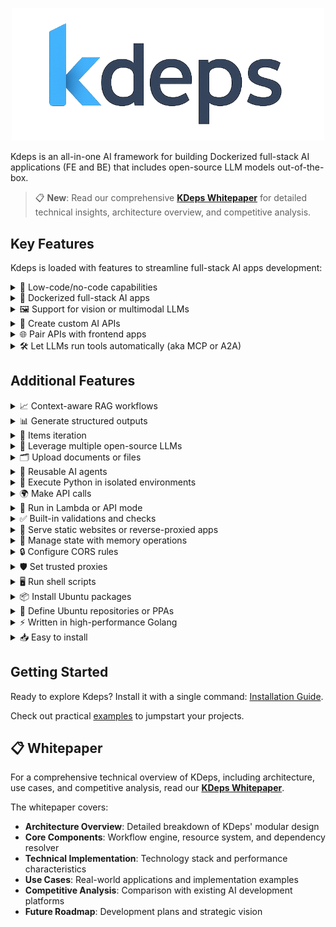 <p align="center">
  <img src="./public/logo.png" width="500" />
</p>

Kdeps is an all-in-one AI framework for building Dockerized full-stack AI applications (FE and BE) that includes
open-source LLM models out-of-the-box.

> 📋 **New**: Read our comprehensive [**KDeps Whitepaper**](../../KDeps_Whitepaper.md) for detailed technical insights, architecture overview, and competitive analysis.

## Key Features

Kdeps is loaded with features to streamline full-stack AI apps development:

<details>
  <summary>🧩 Low-code/no-code capabilities</summary>
  Build <a href="https://kdeps.com/getting-started/configuration/workflow.html">operational full-stack AI apps</a>, enabling accessible development for non-technical users.

```pkl
// workflow.pkl
Name = "ticketResolutionAgent"
Description = "Automates customer support ticket resolution with LLM responses."
Version = "1.0.0"
TargetActionID = "responseResource"
Settings {
  APIServerMode = true
  APIServer {
    HostIP = "127.0.0.1"
    PortNum = 3000
    Routes {
      new { Path = "/api/v1/ticket"; Methods { "POST" } }
    }
    CORS { EnableCORS = true; AllowOrigins { "http://localhost:8080" } }
  }
  AgentSettings {
    Timezone = "Etc/UTC"
    Models { "llama3.2:1b" }
    OllamaImageTag = "0.6.8"
  }
}
```

```pkl
// resources/fetch_data.pkl
ActionID = "httpFetchResource"
Name = "CRM Fetch"
Description = "Fetches ticket data via CRM API."
run {
  RestrictToHTTPMethods { "POST" }
  RestrictToRoutes { "/api/v1/ticket" }
  PreflightCheck {
    Validations { "@(request.data().ticket_id)" != "" }
  }
  HTTPClient {
    Method = "GET"
    Url = "https://crm.example.com/api/ticket/@(request.data().ticket_id)"
    Headers { ["Authorization"] = "Bearer @(session.getRecord('crm_token'))" }
    TimeoutDuration = 30.s
  }
}
```

```pkl
// resources/llm.pkl
ActionID = "llmResource"
Name = "LLM Ticket Response"
Description = "Generates responses for customer tickets."
Requires { "httpFetchResource" }
run {
  RestrictToHTTPMethods { "POST" }
  RestrictToRoutes { "/api/v1/ticket" }
  Chat {
    Model = "llama3.2:1b"
    Role = "assistant"
    Prompt = "Provide a professional response to the customer query: @(request.data().query)"
    Scenario {
      new { Role = "system"; Prompt = "You are a customer support assistant. Be polite and concise." }
      new { Role = "system"; Prompt = "Ticket data: @(client.responseBody("httpFetchResource"))" }
    }
    JSONResponse = true
    JSONResponseKeys { "response_text" }
    TimeoutDuration = 60.s
  }
}
```

```pkl
// resources/response.pkl
ActionID = "responseResource"
Name = "API Response"
Description = "Returns ticket resolution response."
Requires { "llmResource" }
run {
  RestrictToHTTPMethods { "POST" }
  RestrictToRoutes { "/api/v1/ticket" }
  APIResponse {
    Success = true
    Response {
      Data { "@(llm.response('llmResource'))" }
    }
    Meta { Headers { ["Content-Type"] = "application/json" } }
  }
}
```
</details>

<details>
  <summary>🐳 Dockerized full-stack AI apps</summary>
  Build applications with <a href="https://kdeps.com/getting-started/introduction/quickstart.html#quickstart">batteries included</a> for seamless development and deployment, as detailed in the <a href="https://kdeps.com/getting-started/configuration/workflow.html#ai-agent-settings">AI agent settings</a>.

```pkl
# Creating a Docker image of the kdeps AI agent is easy!
# First, package the AI agent project.
$ kdeps package tickets-ai/
INFO kdeps package created package-file=tickets-ai-1.0.0.kdeps
# Then build a docker image and run.
$ kdeps run tickets-ai-1.0.0.kdeps
# It also creates a Docker compose configuration file.
```

```pkl
# docker-compose.yml
version: '3.8'
services:
  kdeps-tickets-ai-cpu:
    image: kdeps-tickets-ai:1.0.0
    ports:
      - "127.0.0.1:3000"
    restart: on-failure
    volumes:
      - ollama:/root/.ollama
      - kdeps:/.kdeps
volumes:
  ollama:
    external:
      name: ollama
  kdeps:
    external:
      name: kdeps
```
</details>

<details>
  <summary>🖼️ Support for vision or multimodal LLMs</summary>
  Process text, images, and other data types in a single workflow with <a href="https://kdeps.com/getting-started/resources/multimodal.html">vision or multimodal LLMs</a>.

```pkl
// workflow.pkl
Name = "visualTicketAnalyzer"
Description = "Analyzes images in support tickets for defects using a vision model."
Version = "1.0.0"
TargetActionID = "responseResource"
Settings {
  APIServerMode = true
  APIServer {
    HostIP = "127.0.0.1"
    PortNum = 3000
    Routes {
      new { Path = "/api/v1/visual-ticket"; Methods { "POST" } }
    }
    CORS { EnableCORS = true; AllowOrigins { "http://localhost:8080" } }
  }
  AgentSettings {
    Timezone = "Etc/UTC"
    Models { "llama3.2-vision" }
    OllamaImageTag = "0.6.8"
  }
}
```

```pkl
// resources/fetch_data.pkl
ActionID = "httpFetchResource"
Name = "CRM Fetch"
Description = "Fetches ticket data via CRM API."
run {
  RestrictToHTTPMethods { "POST" }
  RestrictToRoutes { "/api/v1/ticket" }
  PreflightCheck {
    Validations { "@(request.data().ticket_id)" != "" }
  }
  HTTPClient {
    Method = "GET"
    Url = "https://crm.example.com/api/ticket/@(request.data().ticket_id)"
    Headers { ["Authorization"] = "Bearer @(session.getRecord('crm_token'))" }
    TimeoutDuration = 30.s
  }
}
```

```pkl
// resources/llm.pkl
ActionID = "llmResource"
Name = "Visual Defect Analyzer"
Description = "Analyzes ticket images for defects."
Requires { "httpFetchResource" }
run {
  RestrictToHTTPMethods { "POST" }
  RestrictToRoutes { "/api/v1/visual-ticket" }
  PreflightCheck {
    Validations { "@(request.filecount())" > 0 }
  }
  Chat {
    Model = "llama3.2-vision"
    Role = "assistant"
    Prompt = "Analyze the image for product defects and describe any issues found."
    Files { "@(request.files()[0])" }
    Scenario {
      new { Role = "system"; Prompt = "You are a support assistant specializing in visual defect detection." }
      new { Role = "system"; Prompt = "Ticket data: @(client.responseBody("httpFetchResource"))" }
    }
    JSONResponse = true
    JSONResponseKeys { "defect_description"; "severity" }
    TimeoutDuration = 60.s
  }
}
```

```pkl
// resources/response.pkl
ActionID = "responseResource"
Name = "API Response"
Description = "Returns defect analysis result."
Requires { "llmResource" }
run {
  RestrictToHTTPMethods { "POST" }
  RestrictToRoutes { "/api/v1/visual-ticket" }
  APIResponse {
    Success = true
    Response {
      Data { "@(llm.response('llmResource'))" }
    }
    Meta { Headers { ["Content-Type"] = "application/json" } }
  }
}
```
</details>

<details>
  <summary>🔌 Create custom AI APIs</summary>
  Serve <a href="https://kdeps.com/getting-started/configuration/workflow.html#llm-models">open-source LLMs</a> through custom <a href="https://kdeps.com/getting-started/configuration/workflow.html#api-server-settings">AI APIs</a> for robust AI-driven applications.
</details>

<details>
  <summary>🌐 Pair APIs with frontend apps</summary>
  Integrate with frontend apps like Streamlit, NodeJS, and more for interactive AI-driven user interfaces, as outlined in <a href="https://kdeps.com/getting-started/configuration/workflow.html#web-server-settings">web server settings</a>.

```pkl
// workflow.pkl
Name = "frontendAIApp"
Description = "Pairs an AI API with a Streamlit frontend for text summarization."
Version = "1.0.0"
TargetActionID = "responseResource"
Settings {
  APIServerMode = true
  WebServerMode = true
  APIServer {
    HostIP = "127.0.0.1"
    PortNum = 3000
    Routes {
      new { Path = "/api/v1/summarize"; Methods { "POST" } }
    }
  }
  WebServer {
    HostIP = "127.0.0.1"
    PortNum = 8501
    Routes {
      new {
        Path = "/app"
        PublicPath = "/fe/1.0.0/web/"
        ServerType = "app"
        AppPort = 8501
        Command = "streamlit run app.py"
      }
    }
  }
  AgentSettings {
    Timezone = "Etc/UTC"
    PythonPackages { "streamlit" }
    Models { "llama3.2:1b" }
    OllamaImageTag = "0.6.8"
  }
}
```

```pkl
// data/fe/web/app.py (Streamlit frontend)
import streamlit as st
import requests

st.title("Text Summarizer")
text = st.text_area("Enter text to summarize")
if st.button("Summarize"):
  response = requests.post("http://localhost:3000/api/v1/summarize", json={"text": text})
  if response.ok:
    st.write(response.json()['response']['data']['summary'])
  else:
    st.error("Error summarizing text")
```

```pkl
// resources/llm.pkl
ActionID = "llmResource"
Name = "Text Summarizer"
Description = "Summarizes input text using an LLM."
run {
  RestrictToHTTPMethods { "POST" }
  RestrictToRoutes { "/api/v1/summarize" }
  Chat {
    Model = "llama3.2:1b"
    Role = "assistant"
    Prompt = "Summarize this text in 50 words or less: @(request.data().text)"
    JSONResponse = true
    JSONResponseKeys { "summary" }
    TimeoutDuration = 60.s
  }
}
```
</details>

<details>
  <summary>🛠️ Let LLMs run tools automatically (aka MCP or A2A)</summary>
  Enhance functionality through scripts and sequential tool pipelines with <a href="https://kdeps.com/getting-started/resources/llm.html#tools-configuration">external tools and chained tool workflows</a>.

```pkl
// workflow.pkl
Name = "toolChainingAgent"
Description = "Uses LLM to query a database and generate a report via tools."
Version = "1.0.0"
TargetActionID = "responseResource"
Settings {
  APIServerMode = true
  APIServer {
    HostIP = "127.0.0.1"
    PortNum = 3000
    Routes {
      new { Path = "/api/v1/report"; Methods { "POST" } }
    }
  }
  AgentSettings {
    Timezone = "Etc/UTC"
    Models { "llama3.2:1b" }
    OllamaImageTag = "0.6.8"
  }
}
```

```pkl
// resources/llm.pkl
ActionID = "llmResource"
Name = "Report Generator"
Description = "Generates a report using a database query tool."
run {
  RestrictToHTTPMethods { "POST" }
  RestrictToRoutes { "/api/v1/report" }
  Chat {
    Model = "llama3.2:1b"
    Role = "assistant"
    Prompt = "Generate a sales report based on database query results. Date range: @(request.params("date_range"))"
    Tools {
      new {
        Name = "query_sales_db"
        Script = "@(data.filepath('tools/1.0.0', 'query_sales.py'))"
        Description = "Queries the sales database for recent transactions"
        Parameters {
          ["date_range"] { Required = true; Type = "string"; Description = "Date range for query (e.g., '2025-01-01:2025-05-01')" }
        }
      }
    }
    JSONResponse = true
    JSONResponseKeys { "report" }
    TimeoutDuration = 60.s
  }
}
```

```pkl
// data/tools/query_sales.py
import sqlite3
import sys

def query_sales(date_range):
  start, end = date_range.split(':')
  conn = sqlite3.connect('sales.db')
  cursor = conn.execute("SELECT * FROM transactions WHERE date BETWEEN ? AND ?", (start, end))
  results = cursor.fetchall()
  conn.close()
  return results

print(query_sales(sys.argv[1]))
```
</details>

## Additional Features

<details>
  <summary>📈 Context-aware RAG workflows</summary>
  Enable accurate, knowledge-intensive tasks with <a href="https://kdeps.com/getting-started/resources/kartographer.html">RAG workflows</a>.
</details>

<details>
  <summary>📊 Generate structured outputs</summary>
  Create consistent, machine-readable responses from LLMs, as described in the <a href="https://kdeps.com/getting-started/resources/llm.html#chat-block">chat block documentation</a>.

```pkl
// workflow.pkl
Name = "structuredOutputAgent"
Description = "Generates structured JSON responses from LLM."
Version = "1.0.0"
TargetActionID = "responseResource"
Settings {
  APIServerMode = true
  APIServer {
    HostIP = "127.0.0.1"
    PortNum = 3000
    Routes {
      new { Path = "/api/v1/structured"; Methods { "POST" } }
    }
  }
  AgentSettings {
    Timezone = "Etc/UTC"
    Models { "llama3.2:1b" }
    OllamaImageTag = "0.6.8"
  }
}
```

```pkl
// resources/llm.pkl
ActionID = "llmResource"
Name = "Structured Response Generator"
Description = "Generates structured JSON output."
run {
  RestrictToHTTPMethods { "POST" }
  RestrictToRoutes { "/api/v1/structured" }
  Chat {
    Model = "llama3.2:1b"
    Role = "assistant"
    Prompt = "Analyze this text and return a structured response: @(request.data().text)"
    JSONResponse = true
    JSONResponseKeys { "summary"; "keywords" }
    TimeoutDuration = 60.s
  }
}
```
</details>

<details>
  <summary>🔄 Items iteration</summary>
  Iterate over multiple items in a resource to process them sequentially, using <a href="https://kdeps.com/getting-started/resources/items.html">items iteration</a> with `item.current()`, `item.prev()`, and `item.next()`.

```pkl
// workflow.pkl
Name = "mtvScenarioGenerator"
Description = "Generates MTV video scenarios based on song lyrics."
Version = "1.0.0"
TargetActionID = "responseResource"
Settings {
  APIServerMode = true
  APIServer {
    HostIP = "127.0.0.1"
    PortNum = 3000
    Routes {
      new { Path = "/api/v1/mtv-scenarios"; Methods { "GET" } }
    }
    CORS { EnableCORS = true; AllowOrigins { "http://localhost:8080" } }
  }
  AgentSettings {
    Timezone = "Etc/UTC"
    Models { "llama3.2:1b" }
    OllamaImageTag = "0.6.8"
  }
}
```

```pkl
// resources/llm.pkl
ActionID = "llmResource"
Name = "MTV Scenario Generator"
Description = "Generates MTV video scenarios for song lyrics."
Items {
  "A long, long time ago"
  "I can still remember"
  "How that music used to make me smile"
  "And I knew if I had my chance"
}
run {
  RestrictToHTTPMethods { "GET" }
  RestrictToRoutes { "/api/v1/mtv-scenarios" }
  SkipCondition {
    "@(item.current())" == "And I knew if I had my chance" // Skip this lyric
  }
  Chat {
    Model = "llama3.2:1b"
    Role = "assistant"
    Prompt = """
    Based on the lyric @(item.current()) from the song "American Pie," generate a suitable scenario for an MTV music video. The scenario should include a vivid setting, key visual elements, and a mood that matches the lyric's tone.
    """
    Scenario {
      new { Role = "system"; Prompt = "You are a creative director specializing in music video production." }
    }
    JSONResponse = true
    JSONResponseKeys { "setting"; "visual_elements"; "mood" }
    TimeoutDuration = 60.s
  }
}
```

```pkl
// resources/response.pkl
ActionID = "responseResource"
Name = "API Response"
Description = "Returns MTV video scenarios."
Requires { "llmResource" }
run {
  RestrictToHTTPMethods { "GET" }
  RestrictToRoutes { "/api/v1/mtv-scenarios" }
  APIResponse {
    Success = true
    Response {
      Data { "@(llm.response('llmResource'))" }
    }
    Meta { Headers { ["Content-Type"] = "application/json" } }
  }
}
```
</details>

<details>
  <summary>🤖 Leverage multiple open-source LLMs</summary>
  Use LLMs from <a href="https://kdeps.com/getting-started/configuration/workflow.html#llm-models">Ollama</a> and <a href="https://github.com/kdeps/examples/tree/main/huggingface_imagegen_api">Huggingface</a> for diverse AI capabilities.

```pkl
// workflow.pkl
Models {
  "tinydolphin"
  "llama3.3"
  "llama3.2-vision"
  "llama3.2:1b"
  "mistral"
  "gemma"
  "mistral"
}
```
</details>

<details>
  <summary>🗂️ Upload documents or files</summary>
  Process documents for LLM analysis, ideal for document analysis tasks, as shown in the <a href="https://kdeps.com/getting-started/tutorials/files.html">file upload tutorial</a>.

```pkl
// workflow.pkl
Name = "docAnalysisAgent"
Description = "Analyzes uploaded documents with LLM."
Version = "1.0.0"
TargetActionID = "responseResource"
Settings {
  APIServerMode = true
  APIServer {
    HostIP = "127.0.0.1"
    PortNum = 3000
    Routes {
      new { Path = "/api/v1/doc-analyze"; Methods { "POST" } }
    }
  }
  AgentSettings {
    Timezone = "Etc/UTC"
    Models { "llama3.2-vision" }
    OllamaImageTag = "0.6.8"
  }
}
```

```pkl
// resources/llm.pkl
ActionID = "llmResource"
Name = "Document Analyzer"
Description = "Extracts text from uploaded documents."
run {
  RestrictToHTTPMethods { "POST" }
  RestrictToRoutes { "/api/v1/doc-analyze" }
  PreflightCheck {
    Validations { "@(request.filecount())" > 0 }
  }
  Chat {
    Model = "llama3.2-vision"
    Role = "assistant"
    Prompt = "Extract key information from this document."
    Files { "@(request.files()[0])" }
    JSONResponse = true
    JSONResponseKeys { "key_info" }
    TimeoutDuration = 60.s
  }
}
```
</details>

<details>
  <summary>🔄 Reusable AI agents</summary>
  Create flexible workflows with <a href="https://kdeps.com/getting-started/resources/remix.html">reusable AI agents</a>.

```pkl
// workflow.pkl
Name = "docAnalysisAgent"
Description = "Analyzes uploaded documents with LLM."
Version = "1.0.0"
TargetActionID = "responseResource"
Workflows { "@ticketResolutionAgent" }
Settings {
  APIServerMode = true
  APIServer {
    HostIP = "127.0.0.1"
    PortNum = 3000
    Routes {
      new { Path = "/api/v1/doc-analyze"; Methods { "POST" } }
    }
  }
  AgentSettings {
    Timezone = "Etc/UTC"
    Models { "llama3.2-vision" }
    OllamaImageTag = "0.6.8"
  }
}
```

```pkl
// resources/response.pkl
ActionID = "responseResource"
Name = "API Response"
Description = "Returns defect analysis result."
Requires {
  "llmResource"
  "@ticketResolutionAgent/llmResource:1.0.0"
}
run {
  RestrictToHTTPMethods { "POST" }
  RestrictToRoutes { "/api/v1/doc-analyze" }
  APIResponse {
    Success = true
    Response {
      Data {
        "@(llm.response("llmResource"))"
        "@(llm.response('@ticketResolutionAgent/llmResource:1.0.0'))"
      }
    }
    Meta { Headers { ["Content-Type"] = "application/json" } }
  }
}
```
</details>

<details>
  <summary>🐍 Execute Python in isolated environments</summary>
  Run Python code securely using <a href="https://kdeps.com/getting-started/resources/python.html">Anaconda</a> in isolated environments.

```pkl
// resources/python.pkl
ActionID = "pythonResource"
Name = "Data Formatter"
Description = "Formats extracted data for storage."
run {
  RestrictToHTTPMethods { "POST" }
  RestrictToRoutes { "/api/v1/scan-document" }
  Python {
    Script = """
import pandas as pd

def format_data(data):
  df = pd.DataFrame([data])
  return df.to_json()

print(format_data(@(llm.response('llmResource'))))
"""
    TimeoutDuration = 60.s
  }
}
```
</details>

<details>
  <summary>🌍 Make API calls</summary>
  Perform API calls directly from configuration, as detailed in the <a href="https://kdeps.com/getting-started/resources/client.html">client documentation</a>.

```pkl
// resources/http_client.pkl
ActionID = "httpResource"
Name = "DMS Submission"
Description = "Submits extracted data to document management system."
run {
  RestrictToHTTPMethods { "POST" }
  RestrictToRoutes { "/api/v1/scan-document" }
  HTTPClient {
    Method = "POST"
    Url = "https://dms.example.com/api/documents"
    Data { "@(python.stdout('pythonResource'))" }
    Headers { ["Authorization"] = "Bearer @(session.getRecord('dms_token'))" }
    TimeoutDuration = 30.s
  }
}
```
</details>

<details>
  <summary>🚀 Run in Lambda or API mode</summary>
  Operate in <a href="https://kdeps.com/getting-started/configuration/workflow.html#lambda-mode">Lambda mode</a> or <a href="https://kdeps.com/getting-started/configuration/workflow.html#api-server-settings">API mode</a> for flexible deployment.
</details>

<details>
  <summary>✅ Built-in validations and checks</summary>
  Utilize <a href="https://kdeps.com/getting-started/resources/api-request-validations.html#api-request-validations">API request validations</a>, <a href="https://kdeps.com/getting-started/resources/validations.html">custom validation checks</a>, and <a href="https://kdeps.com/getting-started/resources/skip.html">skip conditions</a> for robust workflows.

```pkl
RestrictToHTTPMethods { "POST" }
RestrictToRoutes { "/api/v1/scan-document" }
PreflightCheck {
  Validations { "@(request.filetype('document'))" == "image/jpeg" }
}
SkipCondition { "@(request.data().query.length)" < 5 }
```
</details>

<details>
  <summary>📁 Serve static websites or reverse-proxied apps</summary>
  Host <a href="https://kdeps.com/getting-started/configuration/workflow.html#static-file-serving">static websites</a> or <a href="https://kdeps.com/getting-started/configuration/workflow.html#reverse-proxying">reverse-proxied apps</a> directly.

```pkl
// workflow.pkl
Name = "frontendAIApp"
Description = "Pairs an AI API with a Streamlit frontend for text summarization."
Version = "1.0.0"
TargetActionID = "responseResource"
Settings {
  APIServerMode = true
  WebServerMode = true
  APIServer {
    HostIP = "127.0.0.1"
    PortNum = 3000
    Routes {
      new { Path = "/api/v1/summarize"; Methods { "POST" } }
    }
  }
  WebServer {
    HostIP = "127.0.0.1"
    PortNum = 8501
    Routes {
      new {
        Path = "/app"
        ServerType = "app"
        AppPort = 8501
        Command = "streamlit run app.py"
      }
    }
  }
  AgentSettings {
    Timezone = "Etc/UTC"
    PythonPackages { "streamlit" }
    Models { "llama3.2:1b" }
    OllamaImageTag = "0.6.8"
  }
}
```
</details>

<details>
  <summary>💾 Manage state with memory operations</summary>
  Store, retrieve, and clear persistent data using <a href="https://kdeps.com/getting-started/resources/memory.html">memory operations</a>.

```pkl
expr {
  "@(memory.setRecord('user_data', request.data().data))"
}
local user_data = "@(memory.getRecord('user_data'))"
```
</details>

<details>
  <summary>🔒 Configure CORS rules</summary>
  Set <a href="https://kdeps.com/getting-started/configuration/workflow.html#cors-configuration">CORS rules</a> directly in the workflow for secure API access.

```pkl
// workflow.pkl
CORS {
  EnableCORS = true
  AllowOrigins { "https://example.com" }
  AllowMethods { "GET"; "POST" }
}
```
</details>

<details>
  <summary>🛡️ Set trusted proxies</summary>
  Enhance API and frontend security with <a href="https://kdeps.com/getting-started/configuration/workflow.html#trustedproxies">trusted proxies</a>.

```pkl
// workflow.pkl
APIServerMode = true
APIServer {
  HostIP = "127.0.0.1"
  PortNum = 3000
  Routes {
    new { Path = "/api/v1/proxy"; Methods { "GET" } }
  }
  TrustedProxies { "192.168.1.1"; "10.0.0.0/8" }
}
```
</details>

<details>
  <summary>🖥️ Run shell scripts</summary>
  Execute <a href="https://kdeps.com/getting-started/resources/exec.html">shell scripts</a> seamlessly within workflows.

```pkl
// resources/exec.pkl
ActionID = "execResource"
Name = "Shell Script Runner"
Description = "Runs a shell script."
run {
  Exec {
    Command = """
echo "Processing request at $(date)"
"""
    TimeoutDuration = 60.s
  }
}
```
</details>

<details>
  <summary>📦 Install Ubuntu packages</summary>
  Install <a href="https://kdeps.com/getting-started/configuration/workflow.html#ubuntu-packages">Ubuntu packages</a> via configuration for customized environments.

```pkl
// workflow.pkl
AgentSettings {
  Timezone = "Etc/UTC"
  Packages {
    "tesseract-ocr"
    "poppler-utils"
    "npm"
    "ffmpeg"
  }
  OllamaImageTag = "0.6.8"
}
```
</details>

<details>
  <summary>📜 Define Ubuntu repositories or PPAs</summary>
  Configure <a href="https://kdeps.com/getting-started/configuration/workflow.html#ubuntu-repositories">Ubuntu repositories or PPAs</a> for additional package sources.

```pkl
// workflow.pkl
Repositories {
  "ppa:alex-p/tesseract-ocr-devel"
}
```
</details>

<details>
  <summary>⚡ Written in high-performance Golang</summary>
  Benefit from the speed and efficiency of Golang for high-performance applications.
</details>

<details>
  <summary>📥 Easy to install</summary>
  Install and use Kdeps with a single command, as outlined in the <a href="https://kdeps.com/getting-started/introduction/installation.html">installation guide</a>.

```shell
# On macOS
brew install kdeps/tap/kdeps
# Windows, Linux, and macOS
curl -LsSf https://raw.githubusercontent.com/kdeps/kdeps/refs/heads/main/install.sh | sh
```
</details>

## Getting Started

Ready to explore Kdeps? Install it with a single command: [Installation Guide](https://kdeps.com/getting-started/introduction/installation.html).

Check out practical [examples](https://github.com/kdeps/examples) to jumpstart your projects.

## 📋 Whitepaper

For a comprehensive technical overview of KDeps, including architecture, use cases, and competitive analysis, read our [**KDeps Whitepaper**](../../KDeps_Whitepaper.md).

The whitepaper covers:
- **Architecture Overview**: Detailed breakdown of KDeps' modular design
- **Core Components**: Workflow engine, resource system, and dependency resolver
- **Technical Implementation**: Technology stack and performance characteristics
- **Use Cases**: Real-world applications and implementation examples
- **Competitive Analysis**: Comparison with existing AI development platforms
- **Future Roadmap**: Development plans and strategic vision
